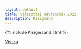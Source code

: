```yaml
---
layout: default
title: Választási névjegyzék 2022
description: Kisigmánd
---
```


{% include Kisigmaand.html %}

[Vissza](./)